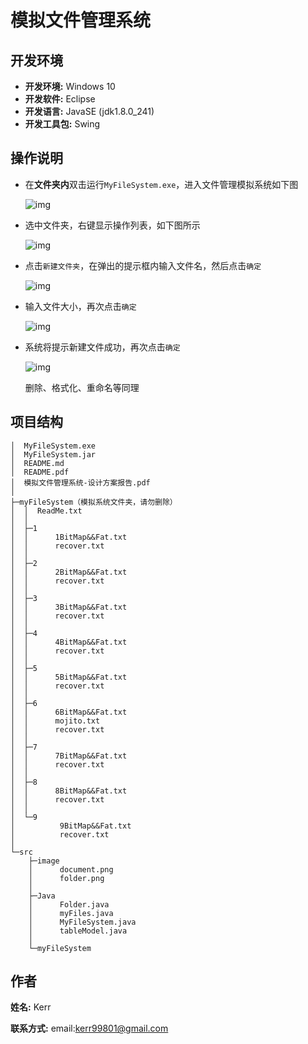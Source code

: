 # 模拟文件管理系统

## 开发环境

- **开发环境:**  Windows 10
- **开发软件:**  Eclipse
- **开发语言:**  JavaSE (jdk1.8.0_241)
- **开发工具包:**  Swing

## 操作说明

* 在**文件夹内**双击运行`MyFileSystem.exe`，进入文件管理模拟系统如下图

  ![img](https://uploader.shimo.im/f/EjI0attOrJnZm8wI.png!thumbnail)

* 选中文件夹，右键显示操作列表，如下图所示

  ![img](https://uploader.shimo.im/f/4UKqDqV4Qmg01fBj.png!thumbnail)

* 点击`新建文件夹`，在弹出的提示框内输入文件名，然后点击`确定`

  ![img](https://uploader.shimo.im/f/U5zMQ9mfPf1RsfiS.png!thumbnail)

* 输入文件大小，再次点击`确定`

  ![img](https://uploader.shimo.im/f/Wg7x2duADhAO2FyY.png!thumbnail)

* 系统将提示新建文件成功，再次点击`确定`

  ![img](https://uploader.shimo.im/f/UF7IerbqQSy7K44a.png!thumbnail)

  删除、格式化、重命名等同理

## 项目结构

```
│  MyFileSystem.exe
│  MyFileSystem.jar
│  README.md
│  README.pdf
│  模拟文件管理系统-设计方案报告.pdf
│
├─myFileSystem（模拟系统文件夹，请勿删除）
│  │  ReadMe.txt
│  │
│  ├─1
│  │      1BitMap&&Fat.txt
│  │      recover.txt
│  │
│  ├─2
│  │      2BitMap&&Fat.txt
│  │      recover.txt
│  │
│  ├─3
│  │      3BitMap&&Fat.txt
│  │      recover.txt
│  │
│  ├─4
│  │      4BitMap&&Fat.txt
│  │      recover.txt
│  │
│  ├─5
│  │      5BitMap&&Fat.txt
│  │      recover.txt
│  │
│  ├─6
│  │      6BitMap&&Fat.txt
│  │      mojito.txt
│  │      recover.txt
│  │
│  ├─7
│  │      7BitMap&&Fat.txt
│  │      recover.txt
│  │
│  ├─8
│  │      8BitMap&&Fat.txt
│  │      recover.txt
│  │
│  └─9
│          9BitMap&&Fat.txt
│          recover.txt
│
└─src
    ├─image
    │      document.png
    │      folder.png
    │
    ├─Java
    │      Folder.java
    │      myFiles.java
    │      MyFileSystem.java
    │      tableModel.java
    │
    └─myFileSystem
```

## 作者

**姓名:**  Kerr

**联系方式:**  email:kerr99801@gmail.com

